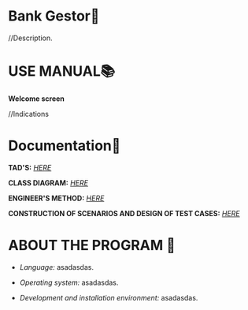 # Bank Gestor🏦
//Description.

# USE MANUAL📚

**Welcome screen**

//Indications

# Documentation📃

**TAD'S:** _[HERE](https://github.com/JhonSaldarriaga/bank-gestor/blob/master/docs/TAD%20Structures.pdf)_

**CLASS DIAGRAM:** _[HERE](https://github.com/JhonSaldarriaga/bank-gestor/blob/master/docs/bank-gestor%20.jpg)_

**ENGINEER'S METHOD:** _[HERE]()_

**CONSTRUCTION OF SCENARIOS AND DESIGN OF TEST CASES:** _[HERE](https://github.com/JhonSaldarriaga/bank-gestor/blob/master/docs/DISE%C3%91O%20(PRUEBAS).pdf)_

# ABOUT THE PROGRAM 📩

- _Language:_ asadasdas.

- _Operating system:_ asadasdas.

- _Development and installation environment:_ asadasdas.
